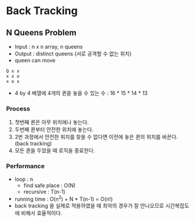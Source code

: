 # Back Tracking

## N Queens Problem

* Input : n x n array, n queens
* Output : distinct queens (서로 공격할 수 없는 위치)
* queen can move

```
Q x x
x x o
x o x
```

* 4 by 4 배열에 4개의 퀸을 놓을 수 있는 수 : 16 * 15 * 14 * 13

### Process

1. 첫번째 퀸은 아무 위치에나 놓는다.
2. 두번째 퀸부터 안전한 위치에 놓는다.
3. 2번 과정에서 안전한 위치를 찾을 수 없다면 이전에 놓은 퀸의 위치를 바꾼다. (back tracking)
4. 모든 퀸을 두었을 때 로직을 종료한다.

### Performance

* loop : n
  * find safe place : O(N)
  * recursive : T(n-1)
* running time : O(n<sup>2</sup>) + N * T(n-1) = O(n!)
* back tracking 을 실제로 적용하였을 때 최악의 경우가 잘 안나오므로 시간복잡도에 비해서 효율적이다.

